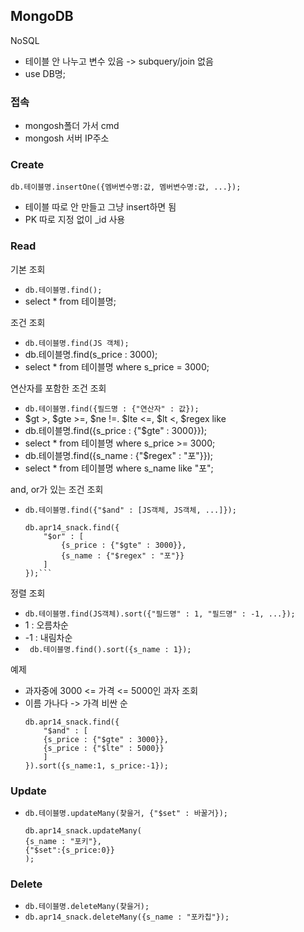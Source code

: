 ## MongoDB
NoSQL  
- 테이블 안 나누고 변수 있음 -> subquery/join 없음
- use DB명;

### 접속
- mongosh폴더 가서 cmd
- mongosh 서버 IP주소 
### Create
```db.테이블명.insertOne({멤버변수명:값, 멤버변수명:값, ...});```
- 테이블 따로 안 만들고 그냥 insert하면 됨 
- PK 따로 지정 없이 _id 사용

### Read
기본 조회
- ```db.테이블명.find();```  
- select * from 테이블명;  

조건 조회
- ```db.테이블명.find(JS 객체);```  
- db.테이블명.find(s_price : 3000);
- select * from 테이블명 where s_price = 3000;  

연산자를 포함한 조건 조회
- ```db.테이블명.find({필드명 : {"연산자" : 값});```   
- $gt >, $gte >=, $ne !=. $lte <=, $lt <, $regex like
- db.테이블명.find({s_price : {"$gte" : 3000}});
- select * from 테이블명 where s_price >= 3000;
- db.테이블명.find({s_name : {"$regex" : "포"}});
- select * from 테이블명 where s_name like "포";

and, or가 있는 조건 조회
- ```db.테이블명.find({"$and" : [JS객체, JS객체, ...]});```
    ```
    db.apr14_snack.find({
        "$or" : [
            {s_price : {"$gte" : 3000}},
            {s_name : {"$regex" : "포"}}
        ]
    });```

정렬 조회
- ```db.테이블명.find(JS객체).sort({"필드명" : 1, "필드명" : -1, ...});```
- 1 : 오름차순
- -1 : 내림차순
- ``` db.테이블명.find().sort({s_name : 1});```

예제
- 과자중에 3000 <= 가격 <= 5000인 과자 조회
- 이름 가나다 -> 가격 비싼 순
    ```
    db.apr14_snack.find({
        "$and" : [
        {s_price : {"$gte" : 3000}},
        {s_price : {"$lte" : 5000}}
        ]
    }).sort({s_name:1, s_price:-1});
    ```
### Update
- ```db.테이블명.updateMany(찾을거, {"$set" : 바꿀거});```
    ```
    db.apr14_snack.updateMany(
    {s_name : "포키"},
    {"$set":{s_price:0}}
    );
    ```

### Delete
- ```db.테이블명.deleteMany(찾을거);```
- ```db.apr14_snack.deleteMany({s_name : "포카칩"});```